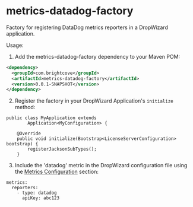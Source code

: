 metrics-datadog-factory
=======================

Factory for registering DataDog metrics reporters in a DropWizard application.

Usage:
1. Add the metrics-datadog-factory dependency to your Maven POM:
```xml
<dependency>
  <groupId>com.brightcove</groupId>
  <artifactId>metrics-datadog-factory</artifactId>
  <version>0.0.1-SNAPSHOT</version>
</dependency>
```
2. Register the factory in your DropWizard Application's `initialize` method:
```
public class MyApplication extends
        Application<MyConfiguration> {

    @Override
    public void initialize(Bootstrap<LicenseServerConfiguration> bootstrap) {
        registerJacksonSubTypes();
    }
```
3. Include the 'datadog' metric in the DropWizard configuration file using the [Metrics Configuration](https://dropwizard.github.io/dropwizard/manual/configuration.html#metrics) section:
```
metrics:
  reporters:
    - type: datadog
      apiKey: abc123
```
